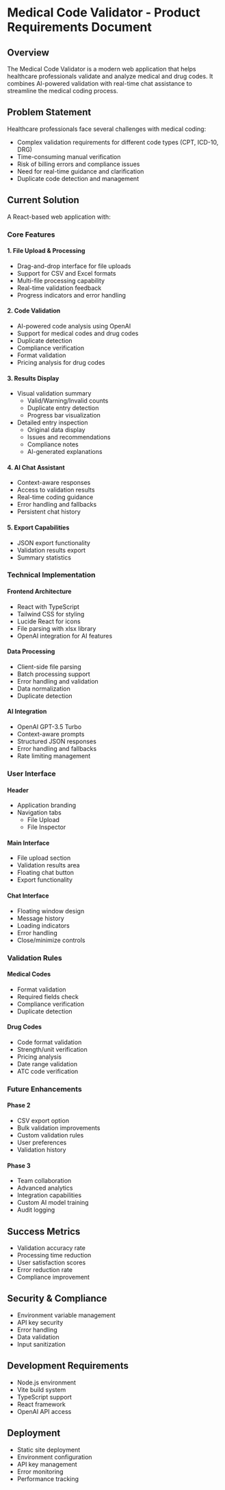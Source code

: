 # Medical Code Validator - Product Requirements Document

## Overview
The Medical Code Validator is a modern web application that helps healthcare professionals validate and analyze medical and drug codes. It combines AI-powered validation with real-time chat assistance to streamline the medical coding process.

## Problem Statement
Healthcare professionals face several challenges with medical coding:
- Complex validation requirements for different code types (CPT, ICD-10, DRG)
- Time-consuming manual verification
- Risk of billing errors and compliance issues
- Need for real-time guidance and clarification
- Duplicate code detection and management

## Current Solution
A React-based web application with:

### Core Features

#### 1. File Upload & Processing
- Drag-and-drop interface for file uploads
- Support for CSV and Excel formats
- Multi-file processing capability
- Real-time validation feedback
- Progress indicators and error handling

#### 2. Code Validation
- AI-powered code analysis using OpenAI
- Support for medical codes and drug codes
- Duplicate detection
- Compliance verification
- Format validation
- Pricing analysis for drug codes

#### 3. Results Display
- Visual validation summary
  - Valid/Warning/Invalid counts
  - Duplicate entry detection
  - Progress bar visualization
- Detailed entry inspection
  - Original data display
  - Issues and recommendations
  - Compliance notes
  - AI-generated explanations

#### 4. AI Chat Assistant
- Context-aware responses
- Access to validation results
- Real-time coding guidance
- Error handling and fallbacks
- Persistent chat history

#### 5. Export Capabilities
- JSON export functionality
- Validation results export
- Summary statistics

### Technical Implementation

#### Frontend Architecture
- React with TypeScript
- Tailwind CSS for styling
- Lucide React for icons
- File parsing with xlsx library
- OpenAI integration for AI features

#### Data Processing
- Client-side file parsing
- Batch processing support
- Error handling and validation
- Data normalization
- Duplicate detection

#### AI Integration
- OpenAI GPT-3.5 Turbo
- Context-aware prompts
- Structured JSON responses
- Error handling and fallbacks
- Rate limiting management

### User Interface

#### Header
- Application branding
- Navigation tabs
  - File Upload
  - File Inspector

#### Main Interface
- File upload section
- Validation results area
- Floating chat button
- Export functionality

#### Chat Interface
- Floating window design
- Message history
- Loading indicators
- Error handling
- Close/minimize controls

### Validation Rules

#### Medical Codes
- Format validation
- Required fields check
- Compliance verification
- Duplicate detection

#### Drug Codes
- Code format validation
- Strength/unit verification
- Pricing analysis
- Date range validation
- ATC code verification

### Future Enhancements

#### Phase 2
- CSV export option
- Bulk validation improvements
- Custom validation rules
- User preferences
- Validation history

#### Phase 3
- Team collaboration
- Advanced analytics
- Integration capabilities
- Custom AI model training
- Audit logging

## Success Metrics
- Validation accuracy rate
- Processing time reduction
- User satisfaction scores
- Error reduction rate
- Compliance improvement

## Security & Compliance
- Environment variable management
- API key security
- Error handling
- Data validation
- Input sanitization

## Development Requirements
- Node.js environment
- Vite build system
- TypeScript support
- React framework
- OpenAI API access

## Deployment
- Static site deployment
- Environment configuration
- API key management
- Error monitoring
- Performance tracking